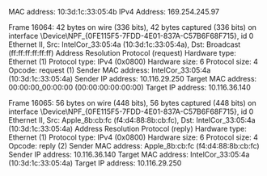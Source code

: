 

MAC address: 10:3d:1c:33:05:4b
IPv4 Address: 169.254.245.97


Frame 16064: 42 bytes on wire (336 bits), 42 bytes captured (336 bits) on interface \Device\NPF_{0FE115F5-7FDD-4E01-837A-C57B6F68F715}, id 0
Ethernet II, Src: IntelCor_33:05:4a (10:3d:1c:33:05:4a), Dst: Broadcast (ff:ff:ff:ff:ff:ff)
Address Resolution Protocol (request)
    Hardware type: Ethernet (1)
    Protocol type: IPv4 (0x0800)
    Hardware size: 6
    Protocol size: 4
    Opcode: request (1)
    Sender MAC address: IntelCor_33:05:4a (10:3d:1c:33:05:4a)
    Sender IP address: 10.116.29.250
    Target MAC address: 00:00:00_00:00:00 (00:00:00:00:00:00)
    Target IP address: 10.116.36.140



Frame 16065: 56 bytes on wire (448 bits), 56 bytes captured (448 bits) on interface \Device\NPF_{0FE115F5-7FDD-4E01-837A-C57B6F68F715}, id 0
Ethernet II, Src: Apple_8b:cb:fc (f4:d4:88:8b:cb:fc), Dst: IntelCor_33:05:4a (10:3d:1c:33:05:4a)
Address Resolution Protocol (reply)
    Hardware type: Ethernet (1)
    Protocol type: IPv4 (0x0800)
    Hardware size: 6
    Protocol size: 4
    Opcode: reply (2)
    Sender MAC address: Apple_8b:cb:fc (f4:d4:88:8b:cb:fc)
    Sender IP address: 10.116.36.140
    Target MAC address: IntelCor_33:05:4a (10:3d:1c:33:05:4a)
    Target IP address: 10.116.29.250

